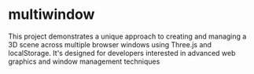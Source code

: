 # multiwindow
This project demonstrates a unique approach to creating and managing a 3D scene across multiple browser windows using Three.js and localStorage. It's designed for developers interested in advanced web graphics and window management techniques
